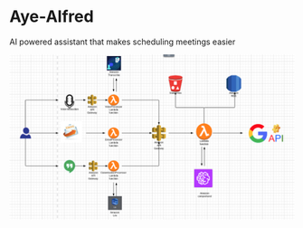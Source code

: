 # Aye-Alfred
AI powered assistant that makes scheduling meetings easier

![alt tag](https://raw.githubusercontent.com/freelunch008/Aye-Alfred/master/architecture_v1.png)

